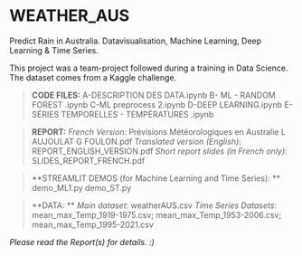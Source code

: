 # WEATHER_AUS
Predict Rain in Australia. Datavisualisation, Machine Learning, Deep Learning & Time Series.

This project was a team-project followed during a training in Data Science. The dataset comes from a Kaggle challenge. 

> **CODE FILES:** 
  A-DESCRIPTION DES DATA.ipynb
  B- ML - RANDOM FOREST .ipynb
  C-ML preprocess 2.ipynb
  D-DEEP LEARNING.ipynb
  E-SÉRIES TEMPORELLES - TEMPÉRATURES .ipynb

> **REPORT:**
  _French Version:_ Prévisions Météorologiques en Australie L AUJOULAT G FOULON.pdf
  _Translated version (English)_: REPORT_ENGLISH_VERSION.pdf
  _Short report slides (in French only)_: SLIDES_REPORT_FRENCH.pdf

> **STREAMLIT DEMOS (for Machine Learning and Time Series): **
  demo_ML1.py
  demo_ST.py

> **DATA: **
  _Main dataset_: weatherAUS.csv
  _Time Series Datasets_: mean_max_Temp_1919-1975.csv; mean_max_Temp_1953-2006.csv; mean_max_Temp_1995-2021.csv
  

_Please read the Report(s) for details. :)_
